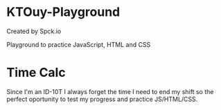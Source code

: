 # KTOuy-Playground
Created by Spck.io

Playground to practice JavaScript, HTML and CSS

# Time Calc
Since I'm an ID-10T I always forget the time I need to end my shift so the perfect oportunity to test my progress and practice JS/HTML/CSS.

